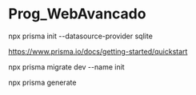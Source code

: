 # Prog_WebAvancado

npx prisma init --datasource-provider sqlite


https://www.prisma.io/docs/getting-started/quickstart


npx prisma migrate dev --name init

 npx prisma generate

